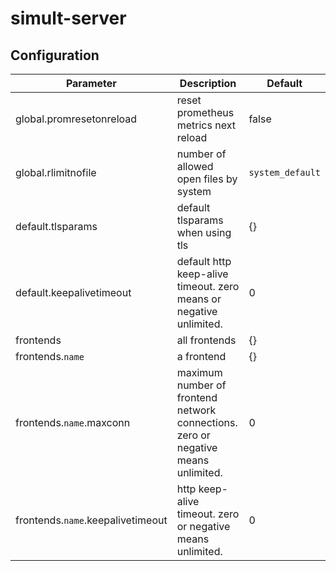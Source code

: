 # simult-server

## Configuration

| Parameter | Description | Default |
| - | - | - |
| global.promresetonreload | reset prometheus metrics next reload | false |
| global.rlimitnofile | number of allowed open files by system | `system_default`
| default.tlsparams | default tlsparams when using tls | {} |
| default.keepalivetimeout | default http keep-alive timeout. zero means or negative unlimited. | 0 |
| frontends | all frontends | {} |
| frontends.`name` | a frontend | {} |
| frontends.`name`.maxconn | maximum number of frontend network connections. zero or negative means unlimited. | 0 |
| frontends.`name`.keepalivetimeout | http keep-alive timeout. zero or negative means unlimited. | 0 |
